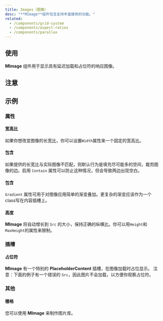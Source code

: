 ```yaml
---
title: Images（图像）
desc: "**MImage**组件包含支持丰富媒体的功能。"
related:
  - /components/grid-system
  - /components/aspect-ratios
  - /components/parallax
---
```


## 使用

**MImage** 组件用于显示具有延迟加载和占位符的响应图像。

<images-usage></images-usage>

## 注意

<app-alerts type="info" content="MImage 组件使用 Intersect 指令，IE11 和 Safari需要 Polyfill。 如果检测到浏览器不支持此功能, 图像仍将以正常方式加载。"></app-alerts>

## 示例

### 属性

#### 宽高比

如果你想改变图像的长宽比，你可以设置`Width`属性来一个固定的宽高比。

<masa-example file="Examples.components.images.AspectRatio"></masa-example>

#### 包含

如果提供的长宽比与实际图像不匹配，则默认行为是填充尽可能多的空间，裁剪图像的边。启用 `Contain` 属性可以防止这种情况，但会导致两边出现空白。

<masa-example file="Examples.components.images.Contain"></masa-example>

#### 包含

`Gradient` 属性可用于对图像应用简单的渐变叠加。更复杂的渐变应该作为一个class写在内容插槽上。

<masa-example file="Examples.components.images.Gradients"></masa-example>

#### 高度

**MImage** 将自动增长到 `Src` 的大小，保持正确的纵横比。你可以用`Height`和`MaxHeight`的属性来限制。

<masa-example file="Examples.components.images.Height"></masa-example>

### 插槽

#### 占位符

**MImage** 有一个特别的 **PlaceholderContent** 插槽，在图像加载时占位显示。 注意：下面的例子有一个错误的 `Src`，因此图片不会加载，以方便你观察占位符。

<masa-example file="Examples.components.images.Placeholder"></masa-example>

### 其他

#### 栅格

您可以使用 **MImage** 来制作图片库。

<masa-example file="Examples.components.images.Grid"></masa-example>
